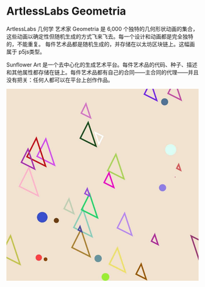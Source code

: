 # ArtlessLabs Geometria

ArtlessLabs 几何学
艺术家 
Geometria 是 6,000 个独特的几何形状动画的集合，这些动画以确定性但随机生成的方式飞来飞去。每一个设计和动画都是完全独特的，不能重复。
每件艺术品都是随机生成的，并存储在以太坊区块链上。这幅画属于 p5js类型。

Sunflower Art 是一个去中心化的生成艺术平台。每件艺术品的代码、种子、描述和其他属性都存储在链上。每件艺术品都有自己的合同——主合同的代理——并且没有把关：任何人都可以在平台上创作作品。

![nft](FDQFLoAXMAAGiTY.jpg)
